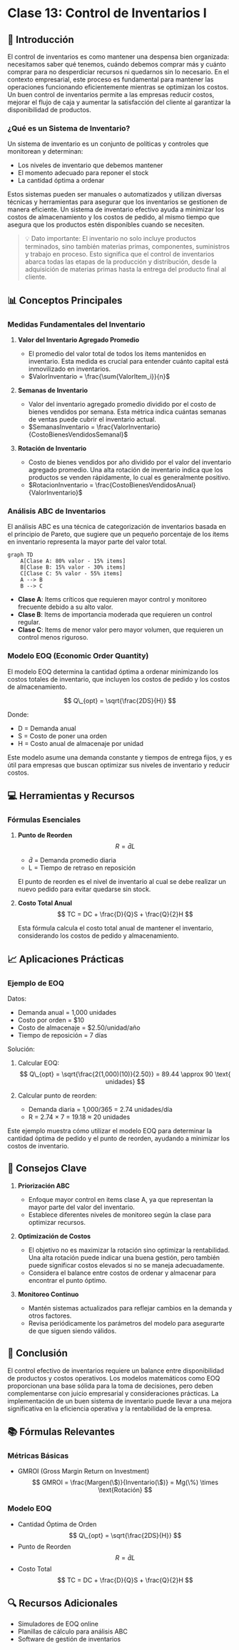 # Clase 13: Control de Inventarios I

## 🎯 Introducción

El control de inventarios es como mantener una despensa bien organizada: necesitamos saber qué tenemos, cuándo debemos comprar más y cuánto comprar para no desperdiciar recursos ni quedarnos sin lo necesario. En el contexto empresarial, este proceso es fundamental para mantener las operaciones funcionando eficientemente mientras se optimizan los costos. Un buen control de inventarios permite a las empresas reducir costos, mejorar el flujo de caja y aumentar la satisfacción del cliente al garantizar la disponibilidad de productos.

### ¿Qué es un Sistema de Inventario?

Un sistema de inventario es un conjunto de políticas y controles que monitorean y determinan:

- Los niveles de inventario que debemos mantener
- El momento adecuado para reponer el stock
- La cantidad óptima a ordenar

Estos sistemas pueden ser manuales o automatizados y utilizan diversas técnicas y herramientas para asegurar que los inventarios se gestionen de manera eficiente. Un sistema de inventario efectivo ayuda a minimizar los costos de almacenamiento y los costos de pedido, al mismo tiempo que asegura que los productos estén disponibles cuando se necesiten.

> 💡 Dato importante: El inventario no solo incluye productos terminados, sino también materias primas, componentes, suministros y trabajo en proceso. Esto significa que el control de inventarios abarca todas las etapas de la producción y distribución, desde la adquisición de materias primas hasta la entrega del producto final al cliente.

## 📊 Conceptos Principales

### Medidas Fundamentales del Inventario

1. **Valor del Inventario Agregado Promedio**

   - El promedio del valor total de todos los ítems mantenidos en inventario. Esta medida es crucial para entender cuánto capital está inmovilizado en inventarios.
   - $ValorInventario = \frac{\sum{ValorItem_i}}{n}$

2. **Semanas de Inventario**

   - Valor del inventario agregado promedio dividido por el costo de bienes vendidos por semana. Esta métrica indica cuántas semanas de ventas puede cubrir el inventario actual.
   - $SemanasInventario = \frac{ValorInventario}{CostoBienesVendidosSemanal}$

3. **Rotación de Inventario**

   - Costo de bienes vendidos por año dividido por el valor del inventario agregado promedio. Una alta rotación de inventario indica que los productos se venden rápidamente, lo cual es generalmente positivo.
   - $RotacionInventario = \frac{CostoBienesVendidosAnual}{ValorInventario}$

### Análisis ABC de Inventarios

El análisis ABC es una técnica de categorización de inventarios basada en el principio de Pareto, que sugiere que un pequeño porcentaje de los ítems en inventario representa la mayor parte del valor total.

```mermaid
graph TD
    A[Clase A: 80% valor - 15% items]
    B[Clase B: 15% valor - 30% items]
    C[Clase C: 5% valor - 55% items]
    A --> B
    B --> C
```

- **Clase A**: Items críticos que requieren mayor control y monitoreo frecuente debido a su alto valor.
- **Clase B**: Items de importancia moderada que requieren un control regular.
- **Clase C**: Items de menor valor pero mayor volumen, que requieren un control menos riguroso.

### Modelo EOQ (Economic Order Quantity)

El modelo EOQ determina la cantidad óptima a ordenar minimizando los costos totales de inventario, que incluyen los costos de pedido y los costos de almacenamiento.

$$ Q\_{opt} = \sqrt{\frac{2DS}{H}} $$

Donde:

- D = Demanda anual
- S = Costo de poner una orden
- H = Costo anual de almacenaje por unidad

Este modelo asume una demanda constante y tiempos de entrega fijos, y es útil para empresas que buscan optimizar sus niveles de inventario y reducir costos.

## 💻 Herramientas y Recursos

### Fórmulas Esenciales

1. **Punto de Reorden**
   $$ R = \bar{d}L $$

   - $\bar{d}$ = Demanda promedio diaria
   - L = Tiempo de retraso en reposición

   El punto de reorden es el nivel de inventario al cual se debe realizar un nuevo pedido para evitar quedarse sin stock.

2. **Costo Total Anual**
   $$ TC = DC + \frac{D}{Q}S + \frac{Q}{2}H $$

   Esta fórmula calcula el costo total anual de mantener el inventario, considerando los costos de pedido y almacenamiento.

## 📈 Aplicaciones Prácticas

### Ejemplo de EOQ

Datos:

- Demanda anual = 1,000 unidades
- Costo por orden = $10
- Costo de almacenaje = $2.50/unidad/año
- Tiempo de reposición = 7 días

Solución:

1. Calcular EOQ:
   $$ Q\_{opt} = \sqrt{\frac{2(1,000)(10)}{2.50}} = 89.44 \approx 90 \text{ unidades} $$

2. Calcular punto de reorden:
   - Demanda diaria = 1,000/365 = 2.74 unidades/día
   - R = 2.74 × 7 = 19.18 ≈ 20 unidades

Este ejemplo muestra cómo utilizar el modelo EOQ para determinar la cantidad óptima de pedido y el punto de reorden, ayudando a minimizar los costos de inventario.

## 🔑 Consejos Clave

1. **Priorización ABC**

   - Enfoque mayor control en items clase A, ya que representan la mayor parte del valor del inventario.
   - Establece diferentes niveles de monitoreo según la clase para optimizar recursos.

2. **Optimización de Costos**

   - El objetivo no es maximizar la rotación sino optimizar la rentabilidad. Una alta rotación puede indicar una buena gestión, pero también puede significar costos elevados si no se maneja adecuadamente.
   - Considera el balance entre costos de ordenar y almacenar para encontrar el punto óptimo.

3. **Monitoreo Continuo**

   - Mantén sistemas actualizados para reflejar cambios en la demanda y otros factores.
   - Revisa periódicamente los parámetros del modelo para asegurarte de que siguen siendo válidos.

## 📝 Conclusión

El control efectivo de inventarios requiere un balance entre disponibilidad de productos y costos operativos. Los modelos matemáticos como EOQ proporcionan una base sólida para la toma de decisiones, pero deben complementarse con juicio empresarial y consideraciones prácticas. La implementación de un buen sistema de inventario puede llevar a una mejora significativa en la eficiencia operativa y la rentabilidad de la empresa.

## 📚 Fórmulas Relevantes

### Métricas Básicas

- GMROI (Gross Margin Return on Investment)
  $$ GMROI = \frac{Margen(\$)}{Inventario(\$)} = Mg(\%) \times \text{Rotación} $$

### Modelo EOQ

- Cantidad Óptima de Orden
  $$ Q\_{opt} = \sqrt{\frac{2DS}{H}} $$
- Punto de Reorden
  $$ R = \bar{d}L $$
- Costo Total
  $$ TC = DC + \frac{D}{Q}S + \frac{Q}{2}H $$

## 🔍 Recursos Adicionales

- Simuladores de EOQ online
- Planillas de cálculo para análisis ABC
- Software de gestión de inventarios
